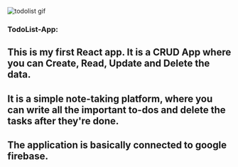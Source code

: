 ![todolist gif](https://user-images.githubusercontent.com/75125943/103810073-9b82ab00-5080-11eb-90ae-817cde639bec.gif)


### TodoList-App:

## This is my first React app. It is a CRUD App where you can Create, Read, Update and Delete the data.  
## It is a simple note-taking platform, where you can write all the important to-dos and delete the tasks after they're done. 
## The application is basically connected to google firebase.
